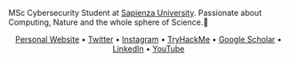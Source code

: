 MSc Cybersecurity Student at [Sapienza University](https://www.uniroma1.it/). Passionate about Computing, Nature and the whole sphere of Science.🔭  
<p align="center">
  <a href="https://www.edoardoottavianelli.it" target="_blank">Personal Website</a> •
  <a href="https://twitter.com/edoardottt2" target="_blank">Twitter</a> •
  <a href="https://instagram.com/edoardottt" target="_blank">Instagram</a> •
  <a href="https://tryhackme.com/p/edoardottt" target="_blank">TryHackMe</a> •
  <a href="https://scholar.google.com/citations?user=Lz9bArIAAAAJ" target="_blank">Google Scholar</a> •
  <a href="https://www.linkedin.com/in/edoardoottavianelli/" target="_blank">LinkedIn</a> •
  <a href="https://www.youtube.com/channel/UCBoJMSbkCGdardyMyuYNyHA" target="_blank">YouTube</a>
</p>
<!--
[![edoardottt's GitHub stats](https://github-readme-stats.vercel.app/api?username=edoardottt)](https://github.com/anuraghazra/github-readme-stats)
-->
